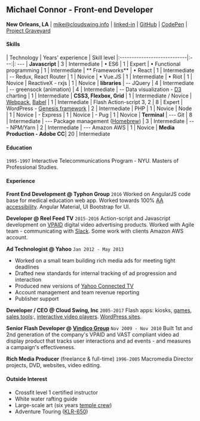 ## Michael Connor - Front-end Developer

**New Orleans, LA** | mike@cloudswing.info |  [linked-in][linkedinURL] | [GitHub][github-link] | [CodePen][codepen] | [Project Graveyard][project-archive]



#### Skills

| Technology | Years' experience | Skill level
|:----------------------------|:---:|: ---
| **Javascript**                 | 3 | Intermediate
| • ES6                      | 1 | Expert
| • Functional programming   | 1 | Intermediate
| ** Frameworks**
| • React                   | 1 | Intermediate
| -- Redux, React Router   | 1 | Novice
| • Vue.JS     							| 1 | Intermediate
| • Riot     								| 1 | Novice
| ReactiveX - rxjs              | 1 | Novice
| **libraries**
| -- JQuery                  | 4 | Intermediate
| -- greensock  (animation)              | 4 | Intermediate
| -- Data visualization - [D3][d3] charting      | 1 | Intermediate
| **CSS3, Flexbox, Grid**     | 1 | Intermediate  / Novice
| [Webpack][webpack], [Babel][babel] | 1 | Intermediate
| Flash Action-script 3, 2    | 8 | Expert
| WordPress - [Genesis framework][genesis]     | 2 | Intermediate
| PHP                         | 1 | Novice
| Node                        | 1 | Novice
| - Express                   | 1 | Novice
| - Pug                   		| 1 | Novice
| **Terminal**
| --- Git |  8 | Intermediate
| --- Package management ([Homebrew][brew]) | 3 | Intermediate
| --- NPM/Yarn                 | 2 | Intermediate
| --- Amazon AWS               | 1 | Novice
| **Media Production - Adobe CC**| 20 | Intermediate



#### Education

`1995-1997` Interactive Telecommunications Program - NYU. Masters of Professional Studies.

#### Experience

**Front End Development @ Typhon Group** `2016`
Worked on AngularJS code base for medical education web app. Worked towards 100% [AA accessibility][aria]. Angular Material, UI Bootstrap for UI.

**Developer @ Reel Feed TV** `2015-2016`
Action-script and Javascript development on [VPAID][vpaid] digital video advertising products. Worked with Agile team - communicating with [Slack][slacksite]. Some work with clients Amazon AWS account.

**Ad Technologist @ Yahoo** `Jan 2012 - May 2013`

- Worked on a small team building rich media ads for meeting tight deadlines
- Drafted new standards for internal tracking of ad progression and interaction
- Produced new versions of [Yahoo Connected TV]
- Account management and team revenue reporting
- Publisher support

**Developer / CEO @ Cloud Swing, Inc** `2005-2017`
Flash apps: kiosks, [games][elauder], [sales tools][hyndai]:, [interactive video players][pharma-app]. [WordPress sites][tikun].

**Senior Flash Developer @ [Vindico Group][vindico]** `Nov 2009 - Nov 2010`
Built 1st and 2nd generation of the company's VPAID and VAST compliant video ad display product that tracks user interactions and ad events - and measures a campaign's effectiveness.

**Rich Media Producer** (freelance & full-time) `1996-2005`
Macromedia Director projects, DVD, websites, video editing.


#### Outside Interest
- Crossfit level 1 certified instructor
- White water rafting guide
- Large-scale art (six years [temple crew](http://www.thetemplecrew.org/))
- Adventure Touring ([KLR-650](https://flic.kr/p/akv8Hk))


[elauder]: http://rocketnumber9.org/sample/esteelauder/ "Estée Lauder"

[linkedinURL]: https://www.linkedin.com/in/michaelgconnor

[hyndai]: http://rocketnumber9.org/developer/touchscreen-kiosk-hyunda/
[hyndai photos]: https://www.flickr.com/photos/rocketnumber9/sets/72157610613514303/show/

[kia]: http://rocketnumber9.org/client/optima/optima.html "Auto App"

[peas]: http://i.imgur.com/44Q9cMXs.jpg
[pharmaapp]: http://i.imgur.com/J7LS14ht.jpg "Pharmaceutical App"

[slack]: http://i.imgur.com/4xxDEUPs.png

[slacksite]: https://slack.com/

[thup games]: http://thup.com/

[vindico]: https://vindico.com/

[vpaid]: https://www.iab.com/guidelines/digital-video-player-ad-interface-definition-vpaid-2-0/

[Yahoo Connected TV]: https://smarttv.yahoo.com/

[zitgame]: http://i.imgur.com/vRHv0Igt.jpg "Face Book Game"

[pharmaAppTumblr]: http://68.media.tumblr.com/tumblr_lnnyjzj10N1qh4spho1_1280.jpg

[project-archive]: http://portfolio.rocketnumber9.org/

[pharma-app]: http://rocketnumber9.org/developer/as3-interactive-video/

[rocket9Dev]: http://rocketnumber9.org/developer/

[eyeblaster-stetchybanner]: http://rocketnumber9.org/client/eyeblaster/stretchableBanner/

[eyeblaster-skyscraper]: http://rocketnumber9.org/client/eyeblaster/stetchableSkyscraper/

[eyeblaster-videomixer]: http://rocketnumber9.org/client/eyeblaster/videomixer/

[digvideo]: http://rocketnumber9.org/client/dig.htm

[contact]: http://rocketnumber9.org/contact/

[github-link]: https://github.com/mconnor

[genesis]: http://www.studiopress.com/faqs/


[gssp]: https://greensock.com/gsap

[brew]: http://brew.sh/

[ng-material]: https://material.angularjs.org

[tikun]: http://www.tikun.stateu.org/

[doucette]: http://chiefdoucette.com/

[githubpic]: ./images/GitHub-Mark-32px.png "Git Hub"

[es6logo]: ./images/es6.svg "ES6"

[vuelogo]: ./images/vue-small.png "Vue.js"
[reactlogo]: ./images/react2.png "React.js"



[uibootstrap]: https://angular-ui.github.io/bootstrap/

[webpack]:http://webpack.github.io/

[babel]:http://babeljs.io/

[vue]:https://vuejs.org/

[pgpkey]:https://twitter.com/cloud_swing/status/842115087632605186

[aurelia]:http://aurelia.io/
[riot]:http://riotjs.com/

[tictactoe]:https://mconnor.github.io/tic-tac-toe/

[aria]:https://developer.mozilla.org/en-US/docs/Web/Accessibility/ARIA

[brew]:https://brew.sh/

[d3]:https://d3js.org/

[codepen]:https://codepen.io/cloudswing
